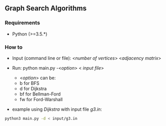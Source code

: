 ## Graph Search Algorithms

### Requirements
* Python (>=3.5.*)

### How to
* Input (command line or file):
<<i>number of vertices</i>> 
<<i>adjacency matrix</i>> 

* Run: python main.py -<<i>option</i>> < <i>input file</i>>
	* <<i>option</i>>  can be: 
	* b for BFS 
	* d for Dijkstra
	* bf for Bellman-Ford
	* fw for Ford-Warshall
* example using _Dijkstra_ with input file _g3.in_:
```sh
python3 main.py -d < input/g3.in	
```
